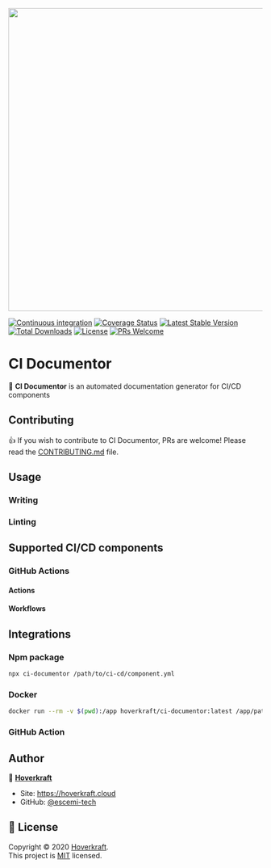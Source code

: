 <p align="center">
  <a href="https://github.com/hoverkraft-tech/ci-documentor" target="_blank"><img src="https://repository-images.githubusercontent.com/967387766/5e390ed2-ba9b-447d-bfe9-eb68f6f6a314" width="600" /></a>
</p>

[![Continuous integration](https://github.com/hoverkraft-tech/ci-documentor/workflows/Continuous%20integration/badge.svg)](https://github.com/hoverkraft-tech/ci-documentor/actions?query=workflow%3A%22Continuous+integration%22)
[![Coverage Status](https://codecov.io/gh/hoverkraft-tech/ci-documentor/branch/main/graph/badge.svg)](https://codecov.io/gh/hoverkraft-tech/ci-documentor)
[![Latest Stable Version](https://poser.pugx.org/hoverkraft-tech/ci-documentor/v/stable)](https://packagist.org/packages/hoverkraft-tech/ci-documentor)
[![Total Downloads](https://poser.pugx.org/hoverkraft-tech/ci-documentor/downloads)](https://npm.org/packages/hoverkraft-tech/ci-documentor)
[![License](https://poser.pugx.org/hoverkraft-tech/ci-documentor/license)](https://packagist.org/packages/hoverkraft-tech/ci-documentor)
[![PRs Welcome](https://img.shields.io/badge/PRs-welcome-brightgreen.svg)](CONTRIBUTING.md)

# CI Documentor

📢 **CI Documentor** is an automated documentation generator for CI/CD components

## Contributing

👍 If you wish to contribute to CI Documentor, PRs are welcome! Please read the [CONTRIBUTING.md](CONTRIBUTING.md) file.

## Usage

### Writing

### Linting

## Supported CI/CD components

### GitHub Actions

#### Actions

#### Workflows

## Integrations

### Npm package

```bash
npx ci-documentor /path/to/ci-cd/component.yml
```

### Docker

```bash
docker run --rm -v $(pwd):/app hoverkraft/ci-documentor:latest /app/path/to/ci-cd/component.yml
```

### GitHub Action

## Author

👤 **[Hoverkraft](https://hoverkraft.cloud)**

- Site: <https://hoverkraft.cloud>
- GitHub: [@escemi-tech](https://github.com/hoverkraft-tech)

## 📝 License

Copyright © 2020 [Hoverkraft](https://hoverkraft.cloud).<br />
This project is [MIT](https://github.com/hoverkraft-tech/ci-documentor/blob/main/LICENSE) licensed.

